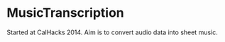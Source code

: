 MusicTranscription
==================

Started at CalHacks 2014. Aim is to convert audio data into sheet music.
